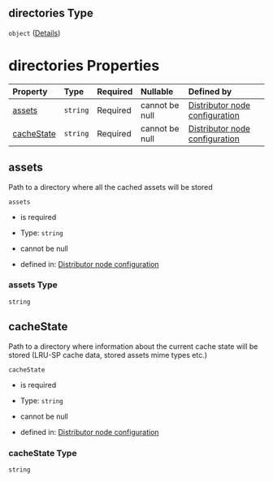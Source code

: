 ## directories Type

`object` ([Details](definition-properties-directories.md))

# directories Properties

| Property                  | Type     | Required | Nullable       | Defined by                                                                                                                                                                              |
| :------------------------ | :------- | :------- | :------------- | :-------------------------------------------------------------------------------------------------------------------------------------------------------------------------------------- |
| [assets](#assets)         | `string` | Required | cannot be null | [Distributor node configuration](definition-properties-directories-properties-assets.md "https://joystream.org/schemas/argus/config#/properties/directories/properties/assets")         |
| [cacheState](#cachestate) | `string` | Required | cannot be null | [Distributor node configuration](definition-properties-directories-properties-cachestate.md "https://joystream.org/schemas/argus/config#/properties/directories/properties/cacheState") |

## assets

Path to a directory where all the cached assets will be stored

`assets`

*   is required

*   Type: `string`

*   cannot be null

*   defined in: [Distributor node configuration](definition-properties-directories-properties-assets.md "https://joystream.org/schemas/argus/config#/properties/directories/properties/assets")

### assets Type

`string`

## cacheState

Path to a directory where information about the current cache state will be stored (LRU-SP cache data, stored assets mime types etc.)

`cacheState`

*   is required

*   Type: `string`

*   cannot be null

*   defined in: [Distributor node configuration](definition-properties-directories-properties-cachestate.md "https://joystream.org/schemas/argus/config#/properties/directories/properties/cacheState")

### cacheState Type

`string`
